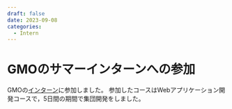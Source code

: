 ```yaml
---
draft: false
date: 2023-09-08
categories:
  - Intern
---
```


# GMOのサマーインターンへの参加
GMOの[インターン](https://recruit.gmo.jp/news/detail/80)に参加しました。
参加したコースはWebアプリケーション開発コースで，5日間の期間で集団開発をしました。
